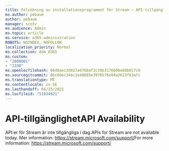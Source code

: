```yaml
---
title: Felsökning av installationsprogrammet för Stream – API-tillgänglighet
ms.author: pebaum
author: pebaum
manager: scotv
ms.audience: Admin
ms.topic: article
ms.service: o365-administration
ROBOTS: NOINDEX, NOFOLLOW
localization_priority: Normal
ms.collection: Adm_O365
ms.custom:
- "2800001"
- "1338"
ms.openlocfilehash: 6648aec3d027a0768af3c39b3176b0be68b017cb
ms.sourcegitcommit: 8bc60ec34bc1e40685e3976576e04a2623f63a7c
ms.translationtype: MT
ms.contentlocale: sv-SE
ms.lasthandoff: 04/15/2021
ms.locfileid: "51834821"
---
```

# <a name="api-availability"></a><span data-ttu-id="44dd9-102">API-tillgänglighet</span><span class="sxs-lookup"><span data-stu-id="44dd9-102">API Availability</span></span>

<span data-ttu-id="44dd9-103">API:er för Stream är inte tillgängliga i dag.</span><span class="sxs-lookup"><span data-stu-id="44dd9-103">APIs for Stream are not available today.</span></span>
<span data-ttu-id="44dd9-104">Mer information: https://stream.microsoft.com/support/</span><span class="sxs-lookup"><span data-stu-id="44dd9-104">For more information: https://stream.microsoft.com/support/</span></span>